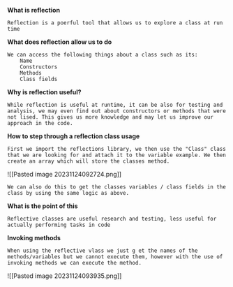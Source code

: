 **What is reflection**

	Reflection is a poerful tool that allows us to explore a class at run time

**What does reflection allow us to do**

	We can access the following things about a class such as its:
		Name
		Constructors
		Methods
		Class fields

**Why is reflection useful?**

	While reflection is useful at runtime, it can be also for testing and analysis, we may even find out about constructors or methods that were not lised. This gives us more knowledge and may let us improve our approach in the code.

**How to step through a reflection class usage**

	First we import the reflections library, we then use the "Class" class that we are looking for and attach it to the variable example. We then create an array which will store the classes method. 

![[Pasted image 20231124092724.png]]

	We can also do this to get the classes variables / class fields in the class by using the same logic as above.

**What is the point of this**

	Reflective classes are useful research and testing, less useful for actually performing tasks in code

**Invoking methods**

	When using the reflective vlass we just g et the names of the methods/variables but we cannot execute them, however with the use of invoking methods we can execute the method.

![[Pasted image 20231124093935.png]]

